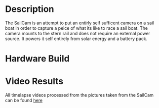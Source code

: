 # Description

The SailCam is an attempt to put an entirly self sufficent camera on a sail boat in order to capture a peice of what its like to race a sail boat. The camera mounts to the stern rail and does not require an external power source. It powers it self entirely from solar energy and a battery pack.

# Hardware Build

# Video Results

All timelapse videos processed from the pictures taken from the SailCam can be found [here](https://photos.app.goo.gl/NxdoZSaHQNxRXsou5)